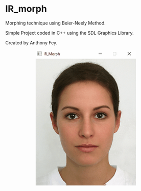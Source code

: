 # IR_morph
Morphing technique using Beier-Neely Method.

Simple Project coded in C++ using the SDL Graphics Library.

Created by Anthony Fey.

<p align="center">
<img src="Example.gif" />
</p>

